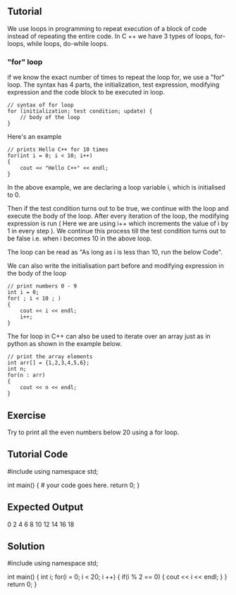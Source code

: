 Tutorial
--------
We use loops in programming to repeat execution of a block of code instead of repeating the entire code. In C ++ we have 3 types of loops, for-loops, while loops, do-while loops.

### "for" loop

if we know the exact number of times to repeat the loop for, we use a "for" loop. The syntax has 4 parts, the initialization, test expression, modifying expression and the code block to be executed in loop. 

    // syntax of for loop
    for (initialization; test condition; update) {
        // body of the loop
    }

Here's an example

    // prints Hello C++ for 10 times
    for(int i = 0; i < 10; i++)
    {
        cout << "Hello C++" << endl;
    }

In the above example, we are declaring a loop variable i, which is initialised to 0. 

Then if the test condition turns out to be true, we continue with the loop and execute the body of the loop.  After every iteration of the loop, the modifying expression is run ( Here we are using i++ which increments the value of i by 1 in every step ). We continue this process till the test condition turns out to be false i.e. when i becomes 10 in the above loop.

The loop can be read as "As long as i is less than 10, run the below Code".

We can also write the initialisation part before and modifying expression in the body of the loop

    // print numbers 0 - 9
    int i = 0;
    for( ; i < 10 ; )
    {
        cout << i << endl;
        i++;
    }

The for loop in C++ can also be used to iterate over an array just as in python as shown in the example below.

    // print the array elements 
    int arr[] = {1,2,3,4,5,6};
    int n;
    for(n : arr)
    {
        cout << n << endl;
    }

Exercise
--------
Try to print all the even numbers below 20 using a for loop.

Tutorial Code
-------------
#include <iostream>
using namespace std;

int main()
{
    # your code goes here.
    return 0;
}

Expected Output
---------------
0
2
4
6
8
10
12
14
16
18

Solution
--------
#include <iostream>
using namespace std;

int main()
{
    int i;
    for(i = 0; i < 20; i ++)
    {
        if(i % 2 == 0)
        {
            cout << i << endl;
        }
    }
    return 0;
}